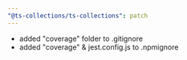 ```yaml
---
"@ts-collections/ts-collections": patch
---
```


- added "coverage" folder to .gitignore
- added "coverage" & jest.config.js to .npmignore 
